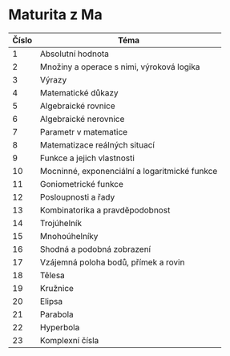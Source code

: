 # Maturita z Ma

| Číslo | Téma |
|-------|------|
| 1     | Absolutní hodnota |
| 2     | Množiny a operace s nimi, výroková logika |
| 3     | Výrazy |
| 4     | Matematické důkazy |
| 5     | Algebraické rovnice |
| 6     | Algebraické nerovnice |
| 7     | Parametr v matematice |
| 8     | Matematizace reálných situací |
| 9     | Funkce a jejich vlastnosti |
| 10    | Mocninné, exponenciální a logaritmické funkce |
| 11    | Goniometrické funkce |
| 12    | Posloupnosti a řady |
| 13    | Kombinatorika a pravděpodobnost |
| 14    | Trojúhelník |
| 15    | Mnohoúhelníky |
| 16    | Shodná a podobná zobrazení |
| 17    | Vzájemná poloha bodů, přímek a rovin |
| 18    | Tělesa |
| 19    | Kružnice |
| 20    | Elipsa |
| 21    | Parabola |
| 22    | Hyperbola |
| 23    | Komplexní čísla |